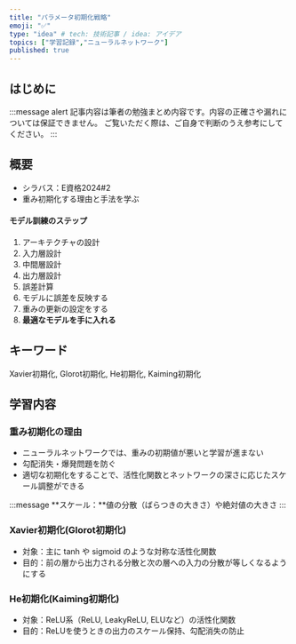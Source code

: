 ```yaml
---
title: "パラメータ初期化戦略"
emoji: "✅"
type: "idea" # tech: 技術記事 / idea: アイデア
topics: ["学習記録","ニューラルネットワーク"]
published: true
---
```


## はじめに
:::message alert
記事内容は筆者の勉強まとめ内容です。内容の正確さや漏れについては保証できません。
ご覧いただく際は、ご自身で判断のうえ参考にしてください。
:::


## 概要
- シラバス：E資格2024#2
- 重み初期化する理由と手法を学ぶ


#### モデル訓練のステップ
1. アーキテクチャの設計
2. 入力層設計
3. 中間層設計
4. 出力層設計
5. 誤差計算
6. モデルに誤差を反映する
7. 重みの更新の設定をする
8. **最適なモデルを手に入れる**

## キーワード
Xavier初期化, Glorot初期化, He初期化, Kaiming初期化

## 学習内容

### 重み初期化の理由
- ニューラルネットワークでは、重みの初期値が悪いと学習が進まない
- 勾配消失・爆発問題を防ぐ
- 適切な初期化をすることで、活性化関数とネットワークの深さに応じたスケール調整ができる

:::message
**スケール：**値の分散（ばらつきの大きさ）や絶対値の大きさ
:::

### Xavier初期化(Glorot初期化)
- 対象：主に tanh や sigmoid のような対称な活性化関数
- 目的：前の層から出力される分散と次の層への入力の分散が等しくなるようにする

### He初期化(Kaiming初期化)
- 対象：ReLU系（ReLU, LeakyReLU, ELUなど）の活性化関数
- 目的：ReLUを使うときの出力のスケール保持、勾配消失の防止